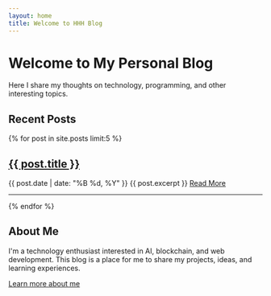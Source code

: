 ```yaml
---
layout: home
title: Welcome to HHH Blog
---
```


# Welcome to My Personal Blog

Here I share my thoughts on technology, programming, and other interesting topics.

## Recent Posts

{% for post in site.posts limit:5 %}
  <div class="post-preview">
    <h2>
      <a href="{{ post.url | relative_url }}">{{ post.title }}</a>
    </h2>
    <span class="post-date">{{ post.date | date: "%B %d, %Y" }}</span>
    {{ post.excerpt }}
    <a href="{{ post.url | relative_url }}">Read More</a>
  </div>
  <hr>
{% endfor %}

## About Me

I'm a technology enthusiast interested in AI, blockchain, and web development. This blog is a place for me to share my projects, ideas, and learning experiences.

[Learn more about me](/about) 